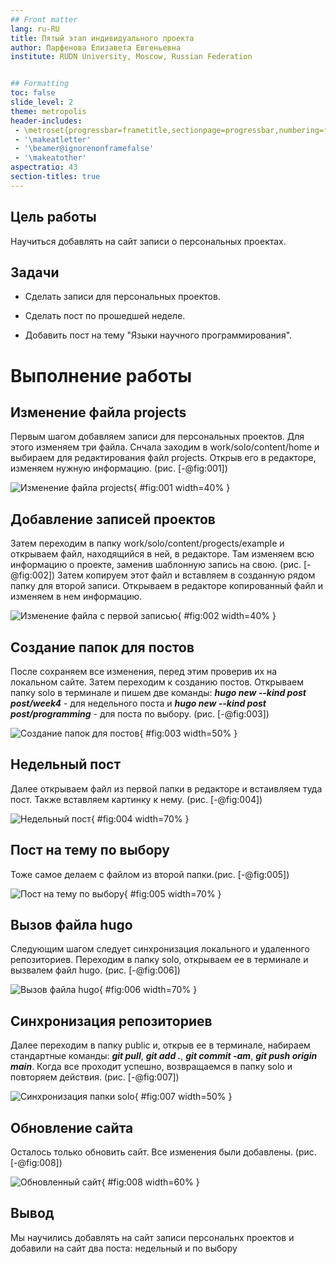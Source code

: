 ```yaml
---
## Front matter
lang: ru-RU
title: Пятый этап индивидуального проекта
author: Парфенова Елизавета Евгеньевна
institute: RUDN University, Moscow, Russian Federation


## Formatting
toc: false
slide_level: 2
theme: metropolis
header-includes: 
 - \metroset{progressbar=frametitle,sectionpage=progressbar,numbering=fraction}
 - '\makeatletter'
 - '\beamer@ignorenonframefalse'
 - '\makeatother'
aspectratio: 43
section-titles: true
---
```



## Цель работы

Научиться добавлять на сайт записи о персональных проектах.

## Задачи

- Сделать записи для персональных проектов.

- Сделать пост по прошедшей неделе.

- Добавить пост на тему "Языки научного программирования".


# Выполнение работы 

## Изменение файла projects

Первым шагом добавляем записи для персональных проектов. Для этого изменяем три файла. Снчала заходим в work/solo/content/home и выбираем для редактирования файл projects. Открыв его в редакторе, изменяем нужную информацию. (рис. [-@fig:001])

![Изменение файла projects](image/1.png){ #fig:001 width=40% }


## Добавление записей проектов

Затем переходим в папку work/solo/content/progects/example и открываем файл, находящийся в ней, в редакторе. Там изменяем всю информацию о проекте, заменив шаблонную запись на свою. (рис. [-@fig:002]) Затем копируем этот файл и вставляем в созданную рядом папку для второй записи. Открываем в редакторе копированный файл и изменяем в нем информацию. 

![Изменение файла c первой записью](image/2.png){ #fig:002 width=40% }

## Создание папок для постов

После сохраняем все изменения, перед этим проверив их  на локальном сайте. Затем переходим к созданию постов. Открываем папку solo в терминале и пишем две команды: ***hugo new --kind post post/week4*** - для недельного поста и ***hugo new --kind post post/programming*** - для поста по выбору. (рис. [-@fig:003])

![Создание папок для постов](image/3.png){ #fig:003 width=50% }

## Недельный пост

Далее открываем файл из первой папки в редакторе и встаивляем туда пост. Также вставляем картинку к нему. (рис. [-@fig:004])

![Недельный пост](image/4.png){ #fig:004 width=70% }

## Пост на тему по выбору

Тоже самое делаем с файлом из второй папки.(рис. [-@fig:005]) 

![Пост на тему по выбору](image/5.png){ #fig:005 width=70% }


## Вызов файла hugo

Следующим шагом следует синхронизация локального и удаленного репозиториев. Переходим в папку solo, открываем ее в терминале и вызвалем файл hugo. (рис. [-@fig:006]) 

![Вызов файла hugo](image/6.png){ #fig:006 width=70% }

## Синхронизация репозиториев

Далее переходим в папку public и, открыв ее в терминале, набираем стандартные команды: ***git pull***, ***git add .***, ***git commit -am***, ***git push origin main***. Когда все проходит успешно, возвращаемся в папку solo и повторяем действия. (рис. [-@fig:007]) 

![Синхронизация папки solo](image/7.png){ #fig:007 width=50% }

## Обновление сайта

Осталось только обновить сайт. Все изменения были добавлены. (рис. [-@fig:008]) 

![Обновленный сайт](image/8.png){ #fig:008 width=60% }


## Вывод

Мы научились добавлять на сайт записи персональнх проектов и добавили на сайт два поста: недельный и по выбору

